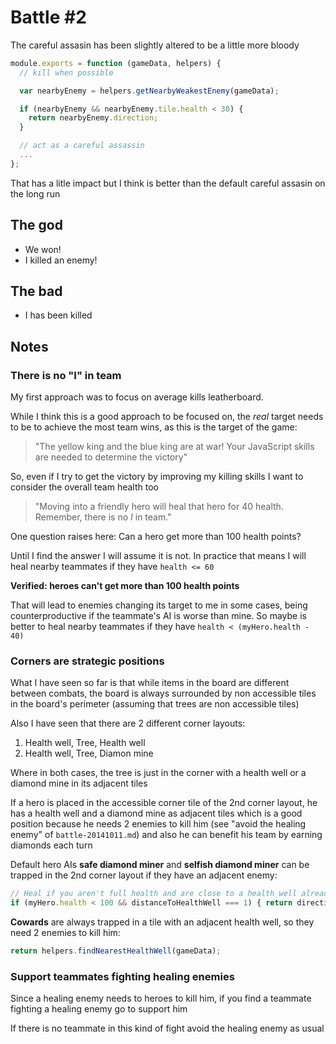 Battle #2
=========

The careful assasin has been slightly altered to be a little more bloody

```js
module.exports = function (gameData, helpers) {
  // kill when possible

  var nearbyEnemy = helpers.getNearbyWeakestEnemy(gameData);

  if (nearbyEnemy && nearbyEnemy.tile.health < 30) {
    return nearbyEnemy.direction;
  }

  // act as a careful assassin
  ...
};
```

That has a litle impact but I think is better than the default careful assasin on the long run

The god
-------

*   We won!
*   I killed an enemy!

The bad
-------

*   I has been killed

Notes
-----

### There is no "I" in team

My first approach was to focus on average kills leatherboard.

While I think this is a good approach to be focused on, the *real* target needs to be to achieve the most team wins, as
this is the target of the game:

>   "The yellow king and the blue king are at war! Your JavaScript skills are needed to determine the victory"

So, even if I try to get the victory by improving my killing skills I want to consider the overall team health too

>   "Moving into a friendly hero will heal that hero for 40 health. Remember, there is no *I* in team."

One question raises here: Can a hero get more than 100 health points?

Until I find the answer I will assume it is not. In practice that means I will heal nearby teammates if they have
`health <= 60`

**Verified: heroes can't get more than 100 health points**

That will lead to enemies changing its target to me in some cases, being counterproductive if the teammate's AI is worse
than mine. So maybe is better to heal nearby teammates if they have `health < (myHero.health - 40)`

### Corners are strategic positions

What I have seen so far is that while items in the board are different between combats, the board is always surrounded
by non accessible tiles in the board's perimeter (assuming that trees are non accessible tiles)

Also I have seen that there are 2 different corner layouts:

1.  Health well, Tree, Health well
2.  Health well, Tree, Diamon mine

Where in both cases, the tree is just in the corner with a health well or a diamond mine in its adjacent tiles

If a hero is placed in the accessible corner tile of the 2nd corner layout, he has a health well and a diamond mine as
adjacent tiles which is a good position because he needs 2 enemies to kill him (see "avoid the healing enemy" of
`battle-20141011.md`) and also he can benefit his team by earning diamonds each turn

Default hero AIs **safe diamond miner** and **selfish diamond miner** can be trapped in the 2nd corner
layout if they have an adjacent enemy:

```js
// Heal if you aren't full health and are close to a health well already
if (myHero.health < 100 && distanceToHealthWell === 1) { return directionToHealthWell; }
```

**Cowards** are always trapped in a tile with an adjacent health well, so they need 2 enemies to kill him:

```js
return helpers.findNearestHealthWell(gameData);
```

### Support teammates fighting healing enemies

Since a healing enemy needs to heroes to kill him, if you find a teammate fighting a healing enemy go to support him

If there is no teammate in this kind of fight avoid the healing enemy as usual
